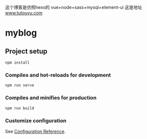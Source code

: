 这个博客是仿照hexo的 vue+node+sass+mysql+element-ui
这是地址 www.tutouyu.com
# myblog

## Project setup
```
npm install
```

### Compiles and hot-reloads for development
```
npm run serve
```

### Compiles and minifies for production
```
npm run build
```

### Customize configuration
See [Configuration Reference](https://cli.vuejs.org/config/).
